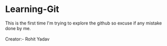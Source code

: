 # Learning-Git
This is the first time I'm trying to explore the github so excuse if any mistake done by me.
<br><br>
Creator:- Rohit Yadav
